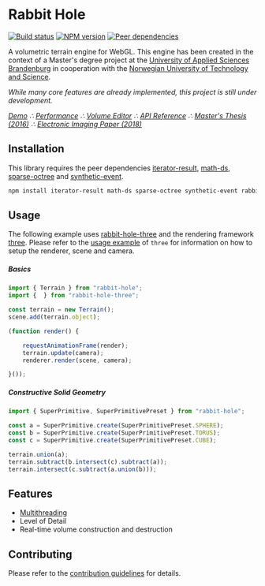 # Rabbit Hole

[![Build status](https://travis-ci.org/vanruesc/rabbit-hole.svg?branch=master)](https://travis-ci.org/vanruesc/rabbit-hole)
[![NPM version](https://badge.fury.io/js/rabbit-hole.svg)](http://badge.fury.io/js/rabbit-hole)
[![Peer dependencies](https://david-dm.org/vanruesc/rabbit-hole/peer-status.svg)](https://david-dm.org/vanruesc/rabbit-hole?type=peer)

A volumetric terrain engine for WebGL. This engine has been created in the context of a Master's degree project at
the [University of Applied Sciences Brandenburg](https://www.th-brandenburg.de) in cooperation with the
[Norwegian University of Technology and Science](https://www.ntnu.no).

_While many core features are already implemented, this project is still under development._

*[Demo](https://vanruesc.github.io/rabbit-hole/public/demo) &there4;
[Performance](https://vanruesc.github.io/rabbit-hole/public/performance) &there4;
[Volume Editor](https://vanruesc.github.io/rabbit-hole/public/editor) &there4;
[API Reference](https://vanruesc.github.io/rabbit-hole/public/docs) &there4;
[Master's Thesis (2016)](https://vanruesc.github.io/rabbit-hole//public/thesis-volumetric-terrain-rendering-with-webgl.pdf) &there4;
[Electronic Imaging Paper (2018)](https://vanruesc.github.io/rabbit-hole//public/paper-volumetric-terrain-rendering-with-webgl.pdf)*


## Installation

This library requires the peer dependencies
[iterator-result](https://github.com/vanruesc/iterator-result),
[math-ds](https://github.com/vanruesc/math-ds),
[sparse-octree](https://github.com/vanruesc/sparse-octree) and
[synthetic-event](https://github.com/vanruesc/synthetic-event).

```sh
npm install iterator-result math-ds sparse-octree synthetic-event rabbit-hole
``` 


## Usage

The following example uses [rabbit-hole-three]() and the rendering framework [three](https://github.com/mrdoob/three.js/).
Please refer to the [usage example](https://github.com/mrdoob/three.js/blob/master/README.md) of `three` for information
on how to setup the renderer, scene and camera.

##### Basics

```javascript
import { Terrain } from "rabbit-hole";
import {  } from "rabbit-hole-three";

const terrain = new Terrain();
scene.add(terrain.object);

(function render() {

	requestAnimationFrame(render);
	terrain.update(camera);
	renderer.render(scene, camera);

}());
```

##### Constructive Solid Geometry

```javascript
import { SuperPrimitive, SuperPrimitivePreset } from "rabbit-hole";

const a = SuperPrimitive.create(SuperPrimitivePreset.SPHERE);
const b = SuperPrimitive.create(SuperPrimitivePreset.TORUS);
const c = SuperPrimitive.create(SuperPrimitivePreset.CUBE);

terrain.union(a);
terrain.subtract(b.intersect(c).subtract(a));
terrain.intersect(c.subtract(a.union(b)));
```


## Features

- [Multithreading](https://developer.mozilla.org/en-US/docs/Web/API/Web_Workers_API)
- Level of Detail
- Real-time volume construction and destruction


## Contributing

Please refer to the [contribution guidelines](https://github.com/vanruesc/rabbit-hole/blob/master/.github/CONTRIBUTING.md) for details.
